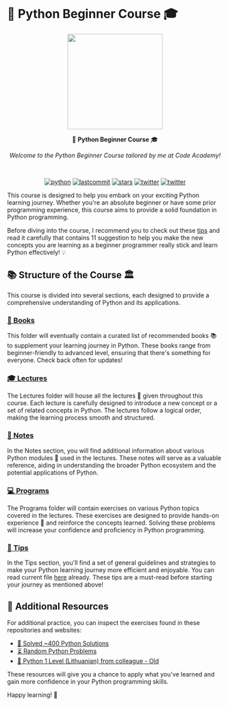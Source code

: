 # 🐍 Python Beginner Course 🎓

<p align=center>
  <img height="222px" src="https://github.com/aurimas13/CodeAcademy-AI-Course/blob/main/Public/Photo/CodeAcademy_baltas.png"/>
</p>
<p align="center" > 🐍 <b>Python Beginner Course</b> 🎓 </p>
<p align="center" > <i> Welcome to the Python Beginner Course tailored by me at Code Academy!</i> </p>
<br>
<p align=center>
    <a href="https://github.com/aurimas13//aurimas13/Python-Beginner-Course/tree/main/Programs"><img alt="python" src="https://img.shields.io/badge/language-python-blue.svg?style=social&logo=python")></a>
    <a href="https://img.shields.io/github/last-commit/aurimas13/Python-Beginner-Course"><img alt="lastcommit" src="https://img.shields.io/github/last-commit/aurimas13/Python-Beginner-Course?style=social"/></a>
    <a href="https://img.shields.io/github/stars/aurimas13/Python-Beginner-Course"><img alt="stars" src="https://img.shields.io/github/stars/aurimas13/Python-Beginner-Course?style=social"/></a>
    <a href="https://img.shields.io/github/forks/aurimas13/Python-Beginner-Course"><img alt="twitter" src="https://img.shields.io/github/forks/aurimas13/Python-Beginner-Course?style=social"/></a>
    <a href="https://twitter.com/anausedas"><img alt="twitter" src="https://img.shields.io/twitter/follow/anausedas?style=social"/></a>
</p>

This course is designed to help you embark on your exciting Python learning journey. Whether you're an absolute beginner or have some prior programming experience, this course aims to provide a solid foundation in Python programming.

Before diving into the course, I recommend you to check out these [tips](https://github.com/aurimas13/Python_Beginner_Course/blob/main/Tips/happy_learning.md) and read it carefully that contains 11 suggestion to help you make the new concepts you are learning as a beginner programmer really stick and learn Python effectively! 💡

## 📚 Structure of the Course 🏛️

This course is divided into several sections, each designed to provide a comprehensive understanding of Python and its applications.

### [📖 Books](./Books)

This folder will eventually contain a curated list of recommended books 📚 to supplement your learning journey in Python. These books range from beginner-friendly to advanced level, ensuring that there's something for everyone. Check back often for updates!

### [🎓 Lectures](./Lectures)

The Lectures folder will house all the lectures 🎥 given throughout this course. Each lecture is carefully designed to introduce a new concept or a set of related concepts in Python. The lectures follow a logical order, making the learning process smooth and structured.

### [📝 Notes](./Notes)

In the Notes section, you will find additional information about various Python modules 🧩 used in the lectures. These notes will serve as a valuable reference, aiding in understanding the broader Python ecosystem and the potential applications of Python.

### [💻 Programs](./Programs)

The Programs folder will contain exercises on various Python topics covered in the lectures. These exercises are designed to provide hands-on experience 💪 and reinforce the concepts learned. Solving these problems will increase your confidence and proficiency in Python programming.

### [🚀 Tips](./Tips)

In the Tips section, you'll find a set of general guidelines and strategies to make your Python learning journey more efficient and enjoyable. You can read current file [here](./Tips/happy_learning.md) already. These tips are a must-read before starting your journey as mentioned above!

## 🎯 Additional Resources

For additional practice, you can inspect the exercises found in these repositories and websites:

- [🧠 Solved ~400 Python Solutions](https://github.com/aurimas13/Solutions-To-Problems/tree/main/LeetCode/Python%20Solutions)
- [⏳ Random Python Problems](https://leetcode.com/problemset/all/)
- [🔰 Python 1 Level (Lithuanian) from colleague -  Old](https://github.com/DonatasNoreika/python1lygis)

These resources will give you a chance to apply what you've learned and gain more confidence in your Python programming skills.

Happy learning! 🚀
